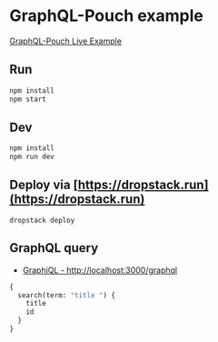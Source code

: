 # GraphQL-Pouch example

[GraphQL-Pouch Live Example](https://isgcwogq.services.dropstack.run/graphql)

## Run

```bash
npm install
npm start
```

## Dev

```bash
npm install
npm run dev
```

## Deploy via [https://dropstack.run](https://dropstack.run)

```
dropstack deploy
```

## GraphQL query

* [GraphiQL - http://localhost:3000/graphql](http://localhost:3000/graphql)

```graphql
{
  search(term: "title ") {
    title
    id
  }
}
```

